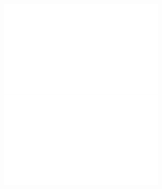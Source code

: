 ![](https://github.com/RuhtraX/github-stats/blob/master/generated/overview.svg)
![](https://github.com/RuhtraX/github-stats/blob/master/generated/languages.svg)

<!--
**RuhtraX/RuhtraX** is a ✨ _special_ ✨ repository because its `README.md` (this file) appears on your GitHub profile.

Here are some ideas to get you started:

- 🔭 I’m currently working on ...
- 🌱 I’m currently learning ...
- 👯 I’m looking to collaborate on ...
- 🤔 I’m looking for help with ...
- 💬 Ask me about ...
- 📫 How to reach me: ...
- 😄 Pronouns: ...
- ⚡ Fun fact: ...
-->
